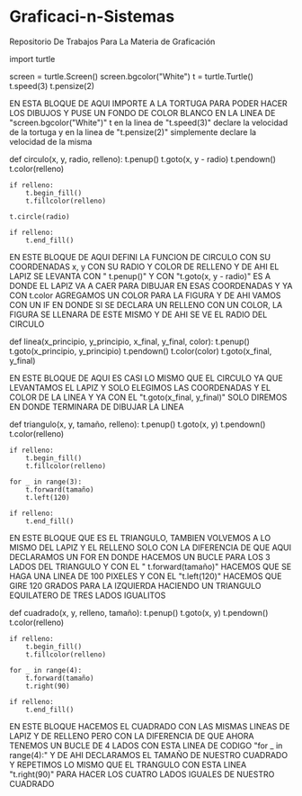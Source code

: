 # Graficaci-n-Sistemas
Repositorio De Trabajos Para La Materia de Graficación

import turtle

screen = turtle.Screen()
screen.bgcolor("White")
t = turtle.Turtle()
t.speed(3)
t.pensize(2)

EN ESTA BLOQUE DE AQUI IMPORTE A LA TORTUGA PARA PODER HACER LOS DIBUJOS Y PUSE UN FONDO DE COLOR BLANCO EN LA LINEA DE "screen.bgcolor("White")" t en la linea de "t.speed(3)" declare la velocidad de la tortuga y en la linea de "t.pensize(2)" simplemente declare la velocidad de la misma

def circulo(x, y, radio, relleno):
    t.penup()
    t.goto(x, y - radio)
    t.pendown()
    t.color(relleno)

    if relleno:
        t.begin_fill()
        t.fillcolor(relleno)

    t.circle(radio)

    if relleno:
        t.end_fill()

EN ESTE BLOQUE DE AQUI DEFINI LA FUNCION DE CIRCULO CON SU COORDENADAS x, y CON SU RADIO Y COLOR DE RELLENO Y DE AHI EL LAPIZ SE LEVANTA CON " t.penup()" Y CON "t.goto(x, y - radio)" ES A DONDE EL LAPIZ VA A CAER PARA DIBUJAR EN ESAS COORDENADAS Y YA CON t.color AGREGAMOS UN COLOR PARA LA FIGURA Y DE AHI VAMOS CON UN IF EN DONDE SI SE DECLARA UN RELLENO CON UN COLOR, LA FIGURA SE LLENARA DE ESTE MISMO Y DE AHI SE VE EL RADIO DEL CIRCULO

def linea(x_principio, y_principio, x_final, y_final, color):
    t.penup()
    t.goto(x_principio, y_principio)
    t.pendown()
    t.color(color)
    t.goto(x_final, y_final)

EN ESTE BLOQUE DE AQUI ES CASI LO MISMO QUE EL CIRCULO YA QUE LEVANTAMOS EL LAPIZ Y SOLO ELEGIMOS LAS COORDENADAS Y EL COLOR DE LA LINEA Y YA CON EL "t.goto(x_final, y_final)" SOLO DIREMOS EN DONDE TERMINARA DE DIBUJAR LA LINEA

def triangulo(x, y, tamaño, relleno):
    t.penup()
    t.goto(x, y)
    t.pendown()
    t.color(relleno)

    if relleno:
        t.begin_fill()
        t.fillcolor(relleno)

    for _ in range(3):
        t.forward(tamaño)
        t.left(120)

    if relleno:
        t.end_fill()

EN ESTE BLOQUE QUE ES EL TRIANGULO, TAMBIEN VOLVEMOS A LO MISMO DEL LAPIZ Y EL RELLENO SOLO CON LA DIFERENCIA DE QUE AQUI DECLARAMOS UN FOR EN DONDE HACEMOS UN BUCLE PARA LOS 3 LADOS DEL TRIANGULO Y CON EL " t.forward(tamaño)" HACEMOS QUE SE HAGA UNA LINEA DE 100 PIXELES Y CON EL "t.left(120)" HACEMOS QUE GIRE 120 GRADOS PARA LA IZQUIERDA HACIENDO UN TRIANGULO EQUILATERO DE TRES LADOS IGUALITOS

def cuadrado(x, y, relleno, tamaño):
    t.penup()
    t.goto(x, y)
    t.pendown()
    t.color(relleno)

    if relleno:
        t.begin_fill()
        t.fillcolor(relleno)

    for _ in range(4):
        t.forward(tamaño)
        t.right(90)

    if relleno:
        t.end_fill()

EN ESTE BLOQUE HACEMOS EL CUADRADO CON LAS MISMAS LINEAS DE LAPIZ Y DE RELLENO PERO CON LA DIFERENCIA DE QUE AHORA TENEMOS UN BUCLE DE 4 LADOS CON ESTA LINEA DE CODIGO "for _ in range(4):" Y DE AHI DECLARAMOS EL TAMAÑO DE NUESTRO CUADRADO Y REPETIMOS LO MISMO QUE EL TRANGULO CON ESTA LINEA "t.right(90)" PARA HACER LOS CUATRO LADOS IGUALES DE NUESTRO CUADRADO